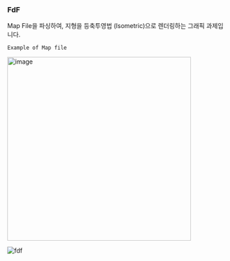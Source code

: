 ### FdF

Map File을 파싱하여, 지형을 등축투영법 (Isometric)으로 렌더링하는 그래픽 과제입니다.

`Example of Map file`

<img width="420" alt="image" src="https://github.com/SeongMinJin/42seoul/assets/73181329/0fac32df-02af-4d42-8c1c-4563d1647236">


![fdf](https://github.com/SeongMinJin/42seoul/assets/73181329/9128165c-db7e-4992-9051-d9a4bb01491d)
